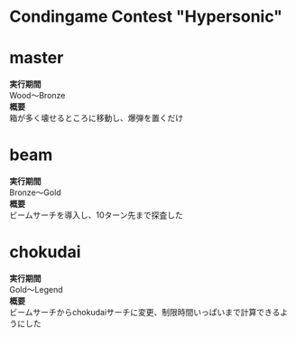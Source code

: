 # Condingame Contest "Hypersonic"
# master
<b>実行期間</b><br>
Wood～Bronze<br>
<b>概要</b><br>
箱が多く壊せるところに移動し、爆弾を置くだけ<br>

# beam
<b>実行期間</b><br>
Bronze～Gold<br>
<b>概要</b><br>
ビームサーチを導入し、10ターン先まで探査した<br>

# chokudai
<b>実行期間</b><br>
Gold～Legend<br>
<b>概要</b><br>
ビームサーチからchokudaiサーチに変更、制限時間いっぱいまで計算できるようにした<br>
